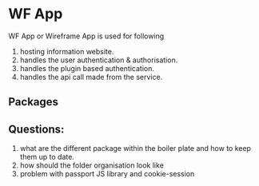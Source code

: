 # WF App

WF App or Wireframe App is used for following 
1. hosting information website.
2. handles the user authentication & authorisation.
3. handles the plugin based authentication.
4. handles the api call made from the service.




## Packages

## Questions:
1. what are the different package within the boiler plate and how to keep them up to date.
2. how should the folder organisation look like
3. problem with passport JS library and cookie-session